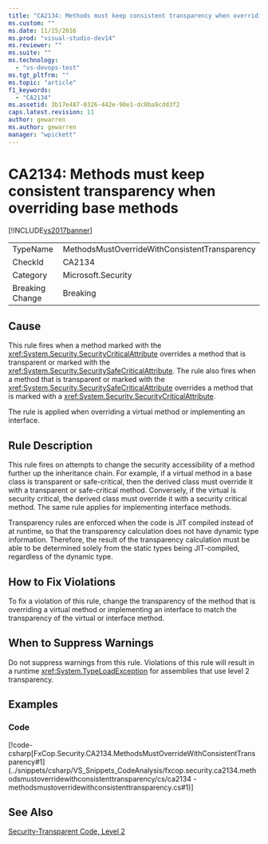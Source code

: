 ```yaml
---
title: "CA2134: Methods must keep consistent transparency when overriding base methods | Microsoft Docs"
ms.custom: ""
ms.date: 11/15/2016
ms.prod: "visual-studio-dev14"
ms.reviewer: ""
ms.suite: ""
ms.technology:
  - "vs-devops-test"
ms.tgt_pltfrm: ""
ms.topic: "article"
f1_keywords:
  - "CA2134"
ms.assetid: 3b17e487-0326-442e-90e1-dc0ba9cdd3f2
caps.latest.revision: 11
author: gewarren
ms.author: gewarren
manager: "wpickett"
---
```

# CA2134: Methods must keep consistent transparency when overriding base methods
[!INCLUDE[vs2017banner](../includes/vs2017banner.md)]

|||
|-|-|
|TypeName|MethodsMustOverrideWithConsistentTransparency|
|CheckId|CA2134|
|Category|Microsoft.Security|
|Breaking Change|Breaking|

## Cause
 This rule fires when a method marked with the <xref:System.Security.SecurityCriticalAttribute> overrides a method that is transparent or marked with the <xref:System.Security.SecuritySafeCriticalAttribute>. The rule also fires when a method that is transparent or marked with the <xref:System.Security.SecuritySafeCriticalAttribute> overrides a method that is marked with a <xref:System.Security.SecurityCriticalAttribute>.

 The rule is applied when overriding a virtual method or implementing an interface.

## Rule Description
 This rule fires on attempts to change the security accessibility of a method further up the inheritance chain. For example, if a virtual method in a base class is transparent or safe-critical, then the derived class must override it with a transparent or safe-critical method. Conversely, if the virtual is security critical, the derived class must override it with a security critical method. The same rule applies for implementing interface methods.

 Transparency rules are enforced when the code is JIT compiled instead of at runtime, so that the transparency calculation does not have dynamic type information. Therefore, the result of the transparency calculation must be able to be determined solely from the static types being JIT-compiled, regardless of the dynamic type.

## How to Fix Violations
 To fix a violation of this rule, change the transparency of the method that is overriding a virtual method or implementing an interface to match the transparency of the virtual or interface method.

## When to Suppress Warnings
 Do not suppress warnings from this rule. Violations of this rule will result in a runtime <xref:System.TypeLoadException> for assemblies that use level 2 transparency.

## Examples

### Code
 [!code-csharp[FxCop.Security.CA2134.MethodsMustOverrideWithConsistentTransparency#1](../snippets/csharp/VS_Snippets_CodeAnalysis/fxcop.security.ca2134.methodsmustoverridewithconsistenttransparency/cs/ca2134 - methodsmustoverridewithconsistenttransparency.cs#1)]

## See Also
 [Security-Transparent Code, Level 2](http://msdn.microsoft.com/library/4d05610a-0da6-4f08-acea-d54c9d6143c0)



